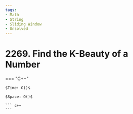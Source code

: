```yaml
---
tags:
- Math
- String
- Sliding Window
- Unsolved
---
```



# 2269. Find the K-Beauty of a Number

=== "C++"

    $Time: O()$

    $Space: O()$

    ``` c++
    ```
